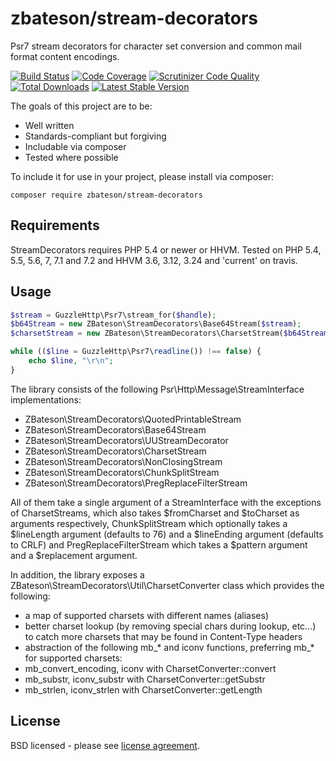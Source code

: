 # zbateson/stream-decorators

Psr7 stream decorators for character set conversion and common mail format content encodings.

[![Build Status](https://travis-ci.org/zbateson/StreamDecorators.svg?branch=master)](https://travis-ci.org/zbateson/StreamDecorators)
[![Code Coverage](https://scrutinizer-ci.com/g/zbateson/StreamDecorators/badges/coverage.png?b=master)](https://scrutinizer-ci.com/g/zbateson/StreamDecorators/?branch=master)
[![Scrutinizer Code Quality](https://scrutinizer-ci.com/g/zbateson/StreamDecorators/badges/quality-score.png?b=master)](https://scrutinizer-ci.com/g/zbateson/StreamDecorators/?branch=master)
[![Total Downloads](https://poser.pugx.org/zbateson/stream-decorators/downloads)](https://packagist.org/packages/zbateson/stream-decorators)
[![Latest Stable Version](https://poser.pugx.org/zbateson/stream-decorators/version)](https://packagist.org/packages/zbateson/stream-decorators)

The goals of this project are to be:

* Well written
* Standards-compliant but forgiving
* Includable via composer
* Tested where possible

To include it for use in your project, please install via composer:

```
composer require zbateson/stream-decorators
```

## Requirements

StreamDecorators requires PHP 5.4 or newer or HHVM.  Tested on PHP 5.4, 5.5, 5.6, 7, 7.1 and 7.2 and HHVM 3.6, 3.12, 3.24 and 'current' on travis.

## Usage

```php
$stream = GuzzleHttp\Psr7\stream_for($handle);
$b64Stream = new ZBateson\StreamDecorators\Base64Stream($stream);
$charsetStream = new ZBateson\StreamDecorators\CharsetStream($b64Stream, 'UTF-32', 'UTF-8');

while (($line = GuzzleHttp\Psr7\readline()) !== false) {
    echo $line, "\r\n";
}

```

The library consists of the following Psr\Http\Message\StreamInterface implementations:
* ZBateson\StreamDecorators\QuotedPrintableStream
* ZBateson\StreamDecorators\Base64Stream
* ZBateson\StreamDecorators\UUStreamDecorator
* ZBateson\StreamDecorators\CharsetStream
* ZBateson\StreamDecorators\NonClosingStream
* ZBateson\StreamDecorators\ChunkSplitStream
* ZBateson\StreamDecorators\PregReplaceFilterStream

All of them take a single argument of a StreamInterface with the exceptions of CharsetStreams,
which also takes $fromCharset and $toCharset as arguments respectively, ChunkSplitStream which optionally
takes a $lineLength argument (defaults to 76) and a $lineEnding argument (defaults to CRLF) and
PregReplaceFilterStream which takes a $pattern argument and a $replacement argument.

In addition, the library exposes a ZBateson\StreamDecorators\Util\CharsetConverter class which provides the following:
* a map of supported charsets with different names (aliases)
* better charset lookup (by removing special chars during lookup, etc...) to catch more charsets that may be found in Content-Type headers
* abstraction of the following mb_* and iconv functions, preferring mb_* for supported charsets:
* mb_convert_encoding, iconv with CharsetConverter::convert
* mb_substr, iconv_substr with CharsetConverter::getSubstr
* mb_strlen, iconv_strlen with CharsetConverter::getLength

## License

BSD licensed - please see [license agreement](https://github.com/zbateson/StreamDecorator/blob/master/LICENSE).
